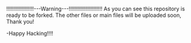 !!!!!!!!!!!!!!!!!!---Warning---!!!!!!!!!!!!!!!!!!!!!!
As you can see this repository is ready to be forked. The other files or main files will be uploaded soon, Thank you!

-Happy Hacking!!!!
